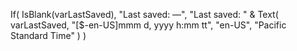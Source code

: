 If(
    IsBlank(varLastSaved),
    "Last saved: —",
    "Last saved: " &
    Text(
        varLastSaved,
        "[$-en-US]mmm d, yyyy h:mm tt",
        "en-US",
        "Pacific Standard Time"
    )
)
